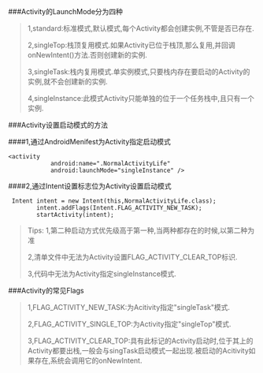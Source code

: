 ###Activity的LaunchMode分为四种

> 1,standard:标准模式,默认模式,每个Activity都会创建实例,不管是否已存在.
> 
> 2,singleTop:栈顶复用模式.如果Activity已位于栈顶,那么复用,并回调onNewIntent()方法.否则创建新的实例.
> 
> 3,singleTask:栈内复用模式.单实例模式,只要栈内存在要启动的Activity的实例,就不会创建新的实例.
> 
> 4,singleInstance:此模式Activity只能单独的位于一个任务栈中,且只有一个实例.

###Activity设置启动模式的方法

####1,通过AndroidMenifest为Activity指定启动模式

```
<activity
            android:name=".NormalActivityLife"
            android:launchMode="singleInstance" />
```
####2,通过Intent设置标志位为Activity设置启动模式

```
 Intent intent = new Intent(this,NormalActivityLife.class);
        intent.addFlags(Intent.FLAG_ACTIVITY_NEW_TASK);
        startActivity(intent);
```
> Tips:
> 1,第二种启动方式优先级高于第一种,当两种都存在的时候,以第二种为准
> 
> 2,清单文件中无法为Activity设置FLAG_ACTIVITY_CLEAR_TOP标识.
> 
> 3,代码中无法为Activity指定singleInstance模式.

###Activity的常见Flags

>1,FLAG_ACTIVITY_NEW_TASK:为Acitivity指定"singleTask"模式.
>
>2,FLAG_ACTIVITY_SINGLE_TOP:为Activity指定"singleTop"模式.
>
>3,FLAG_ACTIVITY_CLEAR_TOP:具有此标记的Activity启动时,位于其上的Activity都要出栈,一般会与singTask启动模式一起出现.被启动的Acitivity如果存在,系统会调用它的onNewIntent.
